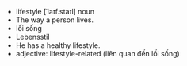 - lifestyle	[ˈlaɪf.staɪl]	noun	
- The way a person lives.
- lối sống
- Lebensstil
- He has a healthy lifestyle.
- adjective: lifestyle-related (liên quan đến lối sống)